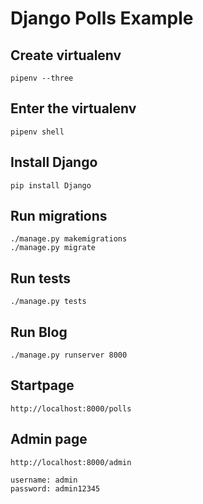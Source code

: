 # Django Polls Example

## Create virtualenv

```
pipenv --three
```

## Enter the virtualenv

```
pipenv shell
```

## Install Django

```
pip install Django
```


## Run migrations

```
./manage.py makemigrations 
./manage.py migrate 
```

## Run tests

```
./manage.py tests
```

## Run Blog

```
./manage.py runserver 8000
```

## Startpage

```
http://localhost:8000/polls
```


## Admin page

```
http://localhost:8000/admin
```

```
username: admin
password: admin12345
```
